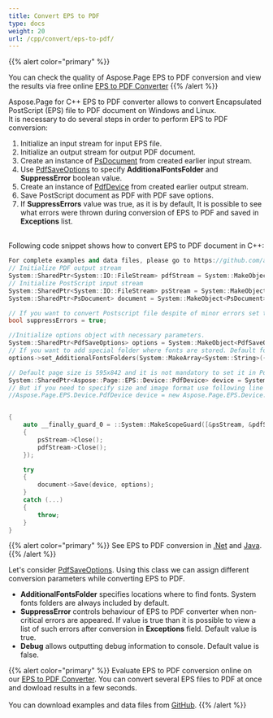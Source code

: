 ```yaml
---
title: Convert EPS to PDF
type: docs
weight: 20
url: /cpp/convert/eps-to-pdf/
---
```


{{% alert color="primary" %}} 

You can check the quality of Aspose.Page EPS to PDF conversion and view the results via free online <a nofollow href="https://products.aspose.app/page/conversion/eps-to-pdf">EPS to PDF Converter</a> {{% /alert %}} 

Aspose.Page for C++ EPS to PDF converter allows to convert Encapsulated PostScript (EPS) file to PDF document on Windows and Linux.
<br>It is necessary to do several steps in order to perform EPS to PDF conversion:
1. Initialize an input stream for input EPS file.
2. Initialize an output stream for output PDF document.
3. Create an instance of [PsDocument](https://apireference.aspose.com/page/cpp/class/aspose.page.e_p_s.ps_document) from created earlier input stream.
4. Use [PdfSaveOptions](https://apireference.aspose.com/page/cpp/class/aspose.page.e_p_s.device.pdf_save_options) to specify **AdditionalFontsFolder** and **SuppressError** boolean value.
5. Create an instance of [PdfDevice](https://apireference.aspose.com/page/cpp/class/aspose.page.e_p_s.device.pdf_device) from created earlier output stream.
6. Save PostScript document as PDF with PDF save options.
7. If **SuppressErrors** value was true, as it is by default, It is possible to see what errors were thrown during conversion of EPS to PDF and saved in **Exceptions** list.

<br>Following code snippet shows how to convert EPS to PDF document in C++:
<br>
```C++
For complete examples and data files, please go to https://github.com/aspose-page/Aspose.Page-for-C
// Initialize PDF output stream
System::SharedPtr<System::IO::FileStream> pdfStream = System::MakeObject<System::IO::FileStream>(outDir() + u"outputPDF_out.pdf", System::IO::FileMode::Create, System::IO::FileAccess::Write);
// Initialize PostScript input stream
System::SharedPtr<System::IO::FileStream> psStream = System::MakeObject<System::IO::FileStream>(dataDir() + u"input.eps", System::IO::FileMode::Open, System::IO::FileAccess::Read);
System::SharedPtr<PsDocument> document = System::MakeObject<PsDocument>(psStream);

// If you want to convert Postscript file despite of minor errors set this flag
bool suppressErrors = true;

//Initialize options object with necessary parameters.
System::SharedPtr<PdfSaveOptions> options = System::MakeObject<PdfSaveOptions>(suppressErrors);
// If you want to add special folder where fonts are stored. Default fonts folder in OS is always included.
options->set_AdditionalFontsFolders(System::MakeArray<System::String>({ u"{FONT_FOLDER}" }));

// Default page size is 595x842 and it is not mandatory to set it in PdfDevice
System::SharedPtr<Aspose::Page::EPS::Device::PdfDevice> device = System::MakeObject<Aspose::Page::EPS::Device::PdfDevice>(pdfStream);
// But if you need to specify size and image format use following line
//Aspose.Page.EPS.Device.PdfDevice device = new Aspose.Page.EPS.Device.PdfDevice(pdfStream, new System.Drawing.Size(595, 842));


{
	auto __finally_guard_0 = ::System::MakeScopeGuard([&psStream, &pdfStream]()
	{
		psStream->Close();
		pdfStream->Close();
	});

	try
	{
		document->Save(device, options);
	}
	catch (...)
	{
		throw;
	}
}
```
{{% alert color="primary" %}}
See EPS to PDF conversion in [.Net](/page/net/convert/eps-to-pdf/) and [Java](/page/java/convert/eps-to-pdf/).
{{% /alert %}}

Let's consider [PdfSaveOptions](https://apireference.aspose.com/page/cpp/class/aspose.page.e_p_s.device.pdf_save_options). Using this class we can assign different conversion parameters while converting EPS to PDF.
<br>
- **AdditionalFontsFolder** specifies locations where to find fonts. System fonts folders are always included by default.
- **SuppressError** controls behaviour of EPS to PDF converter when non-critical errors are appeared. If value is true than it is possible to view a list of such errors after conversion in **Exceptions** field. Default value is true.
- **Debug** allows outputting debug information to console. Default value is false.

{{% alert color="primary" %}}
Evaluate EPS to PDF conversion online on our <a nofollow href="https://products.aspose.app/page/conversion/eps-to-pdf">EPS to PDF Converter</a>. You can convert several EPS files to PDF at once and dowload results in a few seconds.
<br>
<br>
You can download examples and data files from [GitHub](https://github.com/aspose-page/Aspose.Page-for-C). {{% /alert %}} 